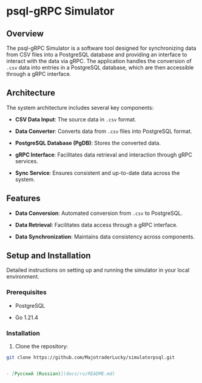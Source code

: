 # psql-gRPC Simulator
  

## Overview

The psql-gRPC Simulator is a software tool designed for synchronizing data from CSV files into a PostgreSQL database and providing an interface to interact with the data via gRPC. The application handles the conversion of `.csv` data into entries in a PostgreSQL database, which are then accessible through a gRPC interface.

  

## Architecture

The system architecture includes several key components:

- **CSV Data Input**: The source data in `.csv` format.

- **Data Converter**: Converts data from `.csv` files into PostgreSQL format.

- **PostgreSQL Database (PgDB)**: Stores the converted data.

- **gRPC Interface**: Facilitates data retrieval and interaction through gRPC services.

- **Sync Service**: Ensures consistent and up-to-date data across the system.

  

## Features

- **Data Conversion**: Automated conversion from `.csv` to PostgreSQL.

- **Data Retrieval**: Facilitates data access through a gRPC interface.

- **Data Synchronization**: Maintains data consistency across components.

  

## Setup and Installation

Detailed instructions on setting up and running the simulator in your local environment.

  

### Prerequisites

- PostgreSQL

- Go 1.21.4

  

### Installation

1. Clone the repository:

```bash
git clone https://github.com/MajotraderLucky/simulatorpsql.git

```

```markdown

- [Русский (Russian)](docs/ru/README.md)